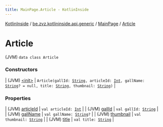 ```yaml
---
title: MainPage.Article - KotlinInside
---
```


[KotlinInside](../../../index.html) / [be.zvz.kotlininside.api.generic](../../index.html) / [MainPage](../index.html) / [Article](./index.html)

# Article

(JVM) `data class Article`

### Constructors

| (JVM) [&lt;init&gt;](-init-.html) | `Article(gallId: `[`String`](https://kotlinlang.org/api/latest/jvm/stdlib/kotlin/-string/index.html)`, articleId: `[`Int`](https://kotlinlang.org/api/latest/jvm/stdlib/kotlin/-int/index.html)`, gallName: `[`String`](https://kotlinlang.org/api/latest/jvm/stdlib/kotlin/-string/index.html)`? = null, title: `[`String`](https://kotlinlang.org/api/latest/jvm/stdlib/kotlin/-string/index.html)`, thumbnail: `[`String`](https://kotlinlang.org/api/latest/jvm/stdlib/kotlin/-string/index.html)`)` |

### Properties

| (JVM) [articleId](article-id.html) | `val articleId: `[`Int`](https://kotlinlang.org/api/latest/jvm/stdlib/kotlin/-int/index.html) |
| (JVM) [gallId](gall-id.html) | `val gallId: `[`String`](https://kotlinlang.org/api/latest/jvm/stdlib/kotlin/-string/index.html) |
| (JVM) [gallName](gall-name.html) | `val gallName: `[`String`](https://kotlinlang.org/api/latest/jvm/stdlib/kotlin/-string/index.html)`?` |
| (JVM) [thumbnail](thumbnail.html) | `val thumbnail: `[`String`](https://kotlinlang.org/api/latest/jvm/stdlib/kotlin/-string/index.html) |
| (JVM) [title](title.html) | `val title: `[`String`](https://kotlinlang.org/api/latest/jvm/stdlib/kotlin/-string/index.html) |


